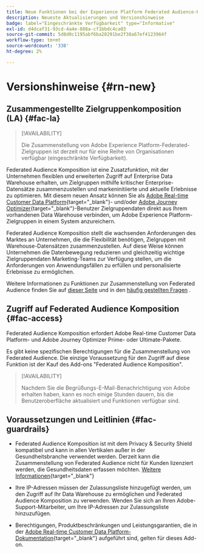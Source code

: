 ```yaml
---
title: Neue Funktionen bei der Experience Platform Federated Audience-Komposition
description: Neueste Aktualisierungen und Versionshinweise
badge: label="Eingeschränkte Verfügbarkeit" type="Informative"
exl-id: d4dcaf31-93cd-4a4e-888a-cf1bbdc4ca03
source-git-commit: 5d8d0c1195abf6ba28291be2f38a67ef4123964f
workflow-type: tm+mt
source-wordcount: '338'
ht-degree: 2%

---
```


# Versionshinweise {#rn-new}

## Zusammengestellte Zielgruppenkomposition (LA) {#fac-la}

>[!AVAILABILITY]
>
>Die Zusammenstellung von Adobe Experience Platform-Federated-Zielgruppen ist derzeit nur für eine Reihe von Organisationen verfügbar (eingeschränkte Verfügbarkeit).
>

Federated Audience Komposition ist eine Zusatzfunktion, mit der Unternehmen flexiblen und erweiterten Zugriff auf Enterprise Data Warehouse erhalten, um Zielgruppen mithilfe kritischer Enterprise-Datensätze zusammenzustellen und markeninitiierte und aktuelle Erlebnisse zu optimieren. Mit diesem neuen Ansatz können Sie als [Adobe Real-time Customer Data Platform](https://experienceleague.adobe.com/en/docs/experience-platform/segmentation/home){target="_blank"}- und/oder [Adobe Journey Optimizer](https://experienceleague.adobe.com/de/docs/journey-optimizer/using/ajo-home){target="_blank"}-Benutzer Zielgruppendaten direkt aus Ihrem vorhandenen Data Warehouse verbinden, um Adobe Experience Platform-Zielgruppen in einem System anzureichern.

Federated Audience Komposition stellt die wachsenden Anforderungen des Marktes an Unternehmen, die die Flexibilität benötigen, Zielgruppen mit Warehouse-Datensätzen zusammenzustellen. Auf diese Weise können Unternehmen die Datenbewegung reduzieren und gleichzeitig wichtige Zielgruppendaten Marketing-Teams zur Verfügung stellen, um die Anforderungen von Anwendungsfällen zu erfüllen und personalisierte Erlebnisse zu ermöglichen. 

Weitere Informationen zu Funktionen zur Zusammenstellung von Federated Audience finden Sie auf [dieser Seite](get-started.md) und in den [häufig gestellten Fragen](get-started.md#faq) .

## Zugriff auf Federated Audience Komposition {#fac-access}

Federated Audience Komposition erfordert Adobe Real-time Customer Data Platform- und Adobe Journey Optimizer Prime- oder Ultimate-Pakete.

Es gibt keine spezifischen Berechtigungen für die Zusammenstellung von Federated Audience. Die einzige Voraussetzung für den Zugriff auf diese Funktion ist der Kauf des Add-ons &quot;Federated Audience Komposition&quot;.

>[!AVAILABILITY]
>
>Nachdem Sie die Begrüßungs-E-Mail-Benachrichtigung von Adobe erhalten haben, kann es noch einige Stunden dauern, bis die Benutzeroberfläche aktualisiert und Funktionen verfügbar sind.
>

## Voraussetzungen und Leitlinien {#fac-guardrails}

* Federated Audience Komposition ist mit dem Privacy &amp; Security Shield kompatibel und kann in allen Vertikalen außer in der Gesundheitsbranche verwendet werden. Derzeit kann die Zusammenstellung von Federated Audience nicht für Kunden lizenziert werden, die Gesundheitsdaten erfassen möchten. [Weitere Informationen](https://experienceleague.adobe.com/en/docs/events/customer-data-management-voices-recordings/governance/healthcare-shield){target="_blank"}

* Ihre IP-Adressen müssen der Zulassungsliste hinzugefügt werden, um den Zugriff auf Ihr Data Warehouse zu ermöglichen und Federated Audience Komposition zu verwenden. Wenden Sie sich an Ihren Adobe-Support-Mitarbeiter, um Ihre IP-Adressen zur Zulassungsliste hinzuzufügen.

* Berechtigungen, Produktbeschränkungen und Leistungsgarantien, die in der [Adobe Real-time Customer Data Platform-Dokumentation](https://experienceleague.adobe.com/en/docs/experience-platform/profile/guardrails){target="_blank"} aufgeführt sind, gelten für dieses Add-on.

